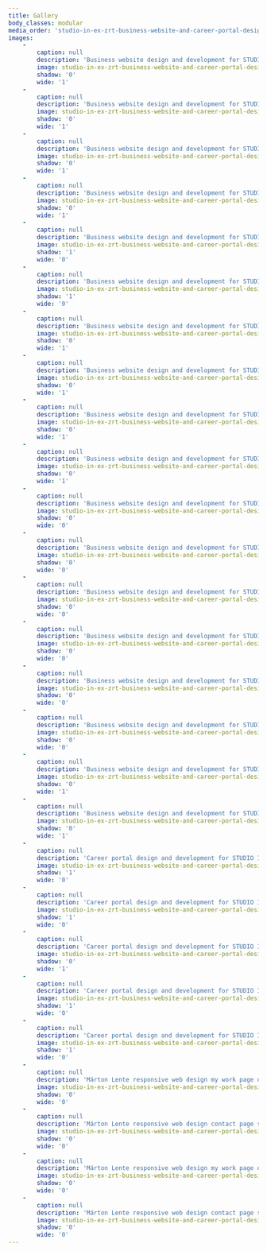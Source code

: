 ```yaml
---
title: Gallery
body_classes: modular
media_order: 'studio-in-ex-zrt-business-website-and-career-portal-design-and-web-development-1.jpg,studio-in-ex-zrt-business-website-and-career-portal-design-and-web-development-2.jpg,studio-in-ex-zrt-business-website-and-career-portal-design-and-web-development-3.jpg,studio-in-ex-zrt-business-website-and-career-portal-design-and-web-development-4.jpg,studio-in-ex-zrt-business-website-and-career-portal-design-and-web-development-5.jpg,studio-in-ex-zrt-business-website-and-career-portal-design-and-web-development-6.jpg,studio-in-ex-zrt-business-website-and-career-portal-design-and-web-development-desktop-1.jpg,studio-in-ex-zrt-business-website-and-career-portal-design-and-web-development-desktop-2.jpg,studio-in-ex-zrt-business-website-and-career-portal-design-and-web-development-desktop-3.jpg,studio-in-ex-zrt-business-website-and-career-portal-design-and-web-development-desktop-4.jpg,studio-in-ex-zrt-business-website-and-career-portal-design-and-web-development-desktop-5.jpg,studio-in-ex-zrt-business-website-and-career-portal-design-and-web-development-desktop-6.jpg,studio-in-ex-zrt-business-website-and-career-portal-design-and-web-development-desktop-7.jpg,studio-in-ex-zrt-business-website-and-career-portal-design-and-web-development-desktop-8.jpg,studio-in-ex-zrt-business-website-and-career-portal-design-and-web-development-desktop-9.jpg,studio-in-ex-zrt-business-website-and-career-portal-design-and-web-development-desktop-10.jpg,studio-in-ex-zrt-business-website-and-career-portal-design-and-web-development-desktop-11.jpg,studio-in-ex-zrt-business-website-and-career-portal-design-and-web-development-desktop-12.jpg,studio-in-ex-zrt-business-website-and-career-portal-design-and-web-development-phone-1.jpg,studio-in-ex-zrt-business-website-and-career-portal-design-and-web-development-phone-2.jpg,studio-in-ex-zrt-business-website-and-career-portal-design-and-web-development-phone-3.jpg,studio-in-ex-zrt-business-website-and-career-portal-design-and-web-development-phone-4.jpg,studio-in-ex-zrt-business-website-and-career-portal-design-and-web-development-phone-5.jpg,studio-in-ex-zrt-business-website-and-career-portal-design-and-web-development-phone-6.jpg,studio-in-ex-zrt-business-website-and-career-portal-design-and-web-development-phone-7.jpg,studio-in-ex-zrt-business-website-and-career-portal-design-and-web-development-phone-8.jpg,studio-in-ex-zrt-business-website-and-career-portal-design-and-web-development-phone-9.jpg,studio-in-ex-zrt-business-website-and-career-portal-design-and-web-development-phone-10.jpg'
images:
    -
        caption: null
        description: 'Business website design and development for STUDIO IN-EX Zrt. Home page on desktop'
        image: studio-in-ex-zrt-business-website-and-career-portal-design-and-web-development-desktop-1.jpg
        shadow: '0'
        wide: '1'
    -
        caption: null
        description: 'Business website design and development for STUDIO IN-EX Zrt. Home page on desktop'
        image: studio-in-ex-zrt-business-website-and-career-portal-design-and-web-development-desktop-2.jpg
        shadow: '0'
        wide: '1'
    -
        caption: null
        description: 'Business website design and development for STUDIO IN-EX Zrt. Home page on desktop'
        image: studio-in-ex-zrt-business-website-and-career-portal-design-and-web-development-desktop-3.jpg
        shadow: '0'
        wide: '1'
    -
        caption: null
        description: 'Business website design and development for STUDIO IN-EX Zrt. Home page on desktop'
        image: studio-in-ex-zrt-business-website-and-career-portal-design-and-web-development-desktop-4.jpg
        shadow: '0'
        wide: '1'
    -
        caption: null
        description: 'Business website design and development for STUDIO IN-EX Zrt. Services page screen'
        image: studio-in-ex-zrt-business-website-and-career-portal-design-and-web-development-1.jpg
        shadow: '1'
        wide: '0'
    -
        caption: null
        description: 'Business website design and development for STUDIO IN-EX Zrt. People page screen'
        image: studio-in-ex-zrt-business-website-and-career-portal-design-and-web-development-2.jpg
        shadow: '1'
        wide: '0'
    -
        caption: null
        description: 'Business website design and development for STUDIO IN-EX Zrt. Services page on desktop'
        image: studio-in-ex-zrt-business-website-and-career-portal-design-and-web-development-desktop-5.jpg
        shadow: '0'
        wide: '1'
    -
        caption: null
        description: 'Business website design and development for STUDIO IN-EX Zrt. References page on desktop'
        image: studio-in-ex-zrt-business-website-and-career-portal-design-and-web-development-desktop-6.jpg
        shadow: '0'
        wide: '1'
    -
        caption: null
        description: 'Business website design and development for STUDIO IN-EX Zrt. BIM page on desktop'
        image: studio-in-ex-zrt-business-website-and-career-portal-design-and-web-development-desktop-7.jpg
        shadow: '0'
        wide: '1'
    -
        caption: null
        description: 'Business website design and development for STUDIO IN-EX Zrt. About page on desktop'
        image: studio-in-ex-zrt-business-website-and-career-portal-design-and-web-development-desktop-8.jpg
        shadow: '0'
        wide: '1'
    -
        caption: null
        description: 'Business website design and development for STUDIO IN-EX Zrt. Home page on phone'
        image: studio-in-ex-zrt-business-website-and-career-portal-design-and-web-development-phone-1.jpg
        shadow: '0'
        wide: '0'
    -
        caption: null
        description: 'Business website design and development for STUDIO IN-EX Zrt. hamburger menu on phone'
        image: studio-in-ex-zrt-business-website-and-career-portal-design-and-web-development-phone-2.jpg
        shadow: '0'
        wide: '0'
    -
        caption: null
        description: 'Business website design and development for STUDIO IN-EX Zrt. Home page on phone'
        image: studio-in-ex-zrt-business-website-and-career-portal-design-and-web-development-phone-3.jpg
        shadow: '0'
        wide: '0'
    -
        caption: null
        description: 'Business website design and development for STUDIO IN-EX Zrt. Home page on phone'
        image: studio-in-ex-zrt-business-website-and-career-portal-design-and-web-development-phone-4.jpg
        shadow: '0'
        wide: '0'
    -
        caption: null
        description: 'Business website design and development for STUDIO IN-EX Zrt. BIM page on phone'
        image: studio-in-ex-zrt-business-website-and-career-portal-design-and-web-development-phone-5.jpg
        shadow: '0'
        wide: '0'
    -
        caption: null
        description: 'Business website design and development for STUDIO IN-EX Zrt. BIM page on phone'
        image: studio-in-ex-zrt-business-website-and-career-portal-design-and-web-development-phone-6.jpg
        shadow: '0'
        wide: '0'
    -
        caption: null
        description: 'Business website design and development for STUDIO IN-EX Zrt. People page on desktop'
        image: studio-in-ex-zrt-business-website-and-career-portal-design-and-web-development-desktop-9.jpg
        shadow: '0'
        wide: '1'
    -
        caption: null
        description: 'Business website design and development for STUDIO IN-EX Zrt. People page on desktop'
        image: studio-in-ex-zrt-business-website-and-career-portal-design-and-web-development-desktop-10.jpg
        shadow: '0'
        wide: '1'
    -
        caption: null
        description: 'Career portal design and development for STUDIO IN-EX Zrt. Home page screen'
        image: studio-in-ex-zrt-business-website-and-career-portal-design-and-web-development-3.jpg
        shadow: '1'
        wide: '0'
    -
        caption: null
        description: 'Career portal design and development for STUDIO IN-EX Zrt. BIM karrier page screen'
        image: studio-in-ex-zrt-business-website-and-career-portal-design-and-web-development-4.jpg
        shadow: '1'
        wide: '0'
    -
        caption: null
        description: 'Career portal design and development for STUDIO IN-EX Zrt. Álláshirdetés page on desktop'
        image: studio-in-ex-zrt-business-website-and-career-portal-design-and-web-development-desktop-12.jpg
        shadow: '0'
        wide: '1'
    -
        caption: null
        description: 'Career portal design and development for STUDIO IN-EX Zrt. Álláshirdetés page screen'
        image: studio-in-ex-zrt-business-website-and-career-portal-design-and-web-development-5.jpg
        shadow: '1'
        wide: '0'
    -
        caption: null
        description: 'Career portal design and development for STUDIO IN-EX Zrt. recruitment form on desktop'
        image: studio-in-ex-zrt-business-website-and-career-portal-design-and-web-development-6.jpg
        shadow: '1'
        wide: '0'
    -
        caption: null
        description: 'Márton Lente responsive web design my work page on phone'
        image: studio-in-ex-zrt-business-website-and-career-portal-design-and-web-development-phone-7.jpg
        shadow: '0'
        wide: '0'
    -
        caption: null
        description: 'Márton Lente responsive web design contact page screen'
        image: studio-in-ex-zrt-business-website-and-career-portal-design-and-web-development-phone-8.jpg
        shadow: '0'
        wide: '0'
    -
        caption: null
        description: 'Márton Lente responsive web design my work page on phone'
        image: studio-in-ex-zrt-business-website-and-career-portal-design-and-web-development-phone-9.jpg
        shadow: '0'
        wide: '0'
    -
        caption: null
        description: 'Márton Lente responsive web design contact page screen'
        image: studio-in-ex-zrt-business-website-and-career-portal-design-and-web-development-phone-10.jpg
        shadow: '0'
        wide: '0'
---
```


